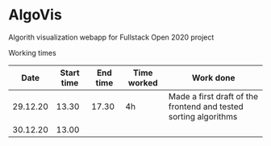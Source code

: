# AlgoVis

Algorith visualization webapp for Fullstack Open 2020 project

Working times

Date | Start time | End time | Time worked | Work done 
-----|------------|----------|-------------|-----------
29.12.20 | 13.30 | 17.30 | 4h | Made a first draft of the frontend and tested sorting algorithms
30.12.20 | 13.00 | 
